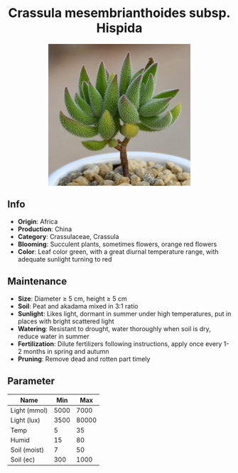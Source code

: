 <h1 align='center'>Crassula mesembrianthoides subsp. Hispida</h1>
<p align="center">
    <img 
        align='center'
        width='320'
        src="../images/crassula mesembrianthoides subsp hispida.png" 
        alt='Crassula mesembrianthoides subsp. Hispida' />
</p>

## Info

 - **Origin**: Africa
 - **Production**: China
 - **Category**: Crassulaceae, Crassula
 - **Blooming**: Succulent plants, sometimes flowers, orange red flowers
 - **Color**: Leaf color green, with a great diurnal temperature range, with adequate sunlight turning to red

## Maintenance

 - **Size**: Diameter ≥ 5 cm, height ≥ 5 cm
 - **Soil**: Peat and akadama mixed in 3:1 ratio
 - **Sunlight**: Likes light, dormant in summer under high temperatures, put in places with bright scattered light
 - **Watering**: Resistant to drought, water thoroughly when soil is dry, reduce water in summer
 - **Fertilization**: Dilute fertilizers following instructions,  apply once every 1-2 months in spring and autumn
 - **Pruning**: Remove dead and rotten part timely

## Parameter

| Name         | Min  | Max   |
|--------------|------|-------|
| Light (mmol) | 5000 | 7000  |
| Light (lux)  | 3500 | 80000 |
| Temp         | 5    | 35    |
| Humid        | 15   | 80    |
| Soil (moist) | 7   | 50    |
| Soil (ec)    | 300  | 1000  |